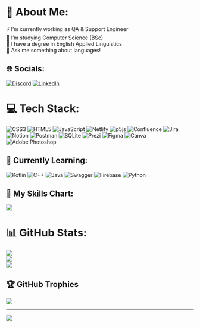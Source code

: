 # 💫 About Me:
⚡ I’m currently working as QA & Support Engineer<br>🔭 I’m studying Computer Science (BSc)<br>💫 I have a degree in English Applied Linguistics<br>
💬 Ask me something about languages!

## 🌐 Socials:
[![Discord](https://img.shields.io/badge/Discord-%237289DA.svg?logo=discord&logoColor=white)](htttps://discord.gg/vergissmeinnichtx#4391) [![LinkedIn](https://img.shields.io/badge/LinkedIn-%230077B5.svg?logo=linkedin&logoColor=white)](https://linkedin.com/in/lucreciaef) 

# 💻 Tech Stack:
![CSS3](https://img.shields.io/badge/css3-%231572B6.svg?style=flat-square&logo=css3&logoColor=white) ![HTML5](https://img.shields.io/badge/html5-%23E34F26.svg?style=flat-square&logo=html5&logoColor=white) ![JavaScript](https://img.shields.io/badge/javascript-%23323330.svg?style=flat-square&logo=javascript&logoColor=%23F7DF1E) ![Netlify](https://img.shields.io/badge/netlify-%23000000.svg?style=flat-square&logo=netlify&logoColor=#00C7B7) ![p5js](https://img.shields.io/badge/p5.js-ED225D?style=flat-square&logo=p5.js&logoColor=FFFFFF) ![Confluence](https://img.shields.io/badge/confluence-%23172BF4.svg?style=flat-square&logo=confluence&logoColor=white) ![Jira](https://img.shields.io/badge/jira-%230A0FFF.svg?style=flat-square&logo=jira&logoColor=white) ![Notion](https://img.shields.io/badge/Notion-%23000000.svg?style=flat-square&logo=notion&logoColor=white) ![Postman](https://img.shields.io/badge/Postman-FF6C37?style=flat-square&logo=postman&logoColor=white) ![SQLite](https://img.shields.io/badge/sqlite-%2307405e.svg?style=flat-square&logo=sqlite&logoColor=white) ![Prezi](https://img.shields.io/badge/Prezi-%23000000.svg?style=flat-square&logo=Prezi&logoColor=white) ![Figma](https://img.shields.io/badge/figma-%23F24E1E.svg?style=flat-square&logo=figma&logoColor=white)
![Canva](https://img.shields.io/badge/Canva-%2300C4CC.svg?style=flat-square&logo=Canva&logoColor=white) ![Adobe Photoshop](https://img.shields.io/badge/adobephotoshop-%2331A8FF.svg?style=flat-square&logo=adobephotoshop&logoColor=white) 

## 🌱 Currently Learning:
![Kotlin](https://img.shields.io/badge/kotlin-%230095D5.svg?style=flat-square&logo=kotlin&logoColor=white) ![C++](https://img.shields.io/badge/c++-%2300599C.svg?style=flat-square&logo=c%2B%2B&logoColor=white) ![Java](https://img.shields.io/badge/java-%23ED8B00.svg?style=flat-square&logo=java&logoColor=white) ![Swagger](https://img.shields.io/badge/-Swagger-%23Clojure?style=flat-square&logo=swagger&logoColor=white) ![Firebase](https://img.shields.io/badge/firebase-%23039BE5.svg?style=flat-square&logo=firebase) ![Python](https://img.shields.io/badge/python-3670A0?style=flat-square&logo=python&logoColor=ffdd54) 
 
## 🌱 My Skills Chart:
<img src="https://cr-skills-chart-widget.azurewebsites.net/api/api?username=lucreciaef&skills=JavaScript,Java,Kotlin,Python,C%2B%2B,CSS&width=640&height=320"
/>

# 📊 GitHub Stats:
![](https://github-readme-stats.vercel.app/api?username=lucreciaef&theme=tokyonight&hide_border=true&include_all_commits=true&count_private=true)<br/>
![](https://github-readme-streak-stats.herokuapp.com/?user=lucreciaef&theme=tokyonight&hide_border=true)<br/>
![](https://github-readme-stats.vercel.app/api/top-langs/?username=lucreciaef&theme=tokyonight&hide_border=true&include_all_commits=true&count_private=true&layout=compact)

## 🏆 GitHub Trophies
![](https://github-profile-trophy.vercel.app/?username=lucreciaef&theme=tokyonight&no-frame=true&no-bg=false&margin-w=4)

---
[![](https://visitcount.itsvg.in/api?id=lucreciaef&icon=0&color=6)](https://visitcount.itsvg.in)


<!-- Proudly created with GPRM ( https://gprm.itsvg.in ) -->
<!-- created at https://gprm.itsvg.in/ -->
